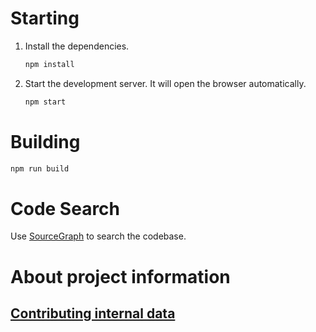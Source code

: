 
# Starting

1. Install the dependencies.
    ```bash
    npm install
    ```
2. Start the development server. It will open the browser automatically.
    ```bash
    npm start
    ```

# Building

```bash
npm run build
```

# Code Search

Use [SourceGraph](https://sourcegraph.com/search?q=context%3Aglobal+repo%3A%5Egithub%5C.com%2Fmyjian%2Fmai-tools%24+GameRegion&patternType=standard&sm=1&groupBy=path (replace GameRegion with whatever you want to find)
) to search the codebase.

# About project information

## [Contributing internal data](public/data/README.md)
